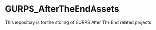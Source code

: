 # GURPS_AfterTheEndAssets
This repository is for the storing of GURPS After The End related projects
